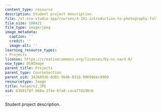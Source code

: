 ```yaml
---
content_type: resource
description: Student project description.
file: /ol-ocw-studio-app/courses/4-341-introduction-to-photography-fall-2002/63691f9fb68a2f4e6fa8caca77d190cb_halpern2.JPG
file_size: 108421
file_type: image/jpeg
image_metadata:
  caption: ''
  credit: ''
  image-alt: ''
learning_resource_types:
- Projects
license: https://creativecommons.org/licenses/by-nc-sa/4.0/
ocw_type: OCWImage
parent_title: Projects
parent_type: CourseSection
parent_uid: 34260936-dd81-9b86-831b-996996bc9909
resourcetype: Image
title: halpern2.JPG
uid: 63691f9f-b68a-2f4e-6fa8-caca77d190cb
---
```

Student project description.